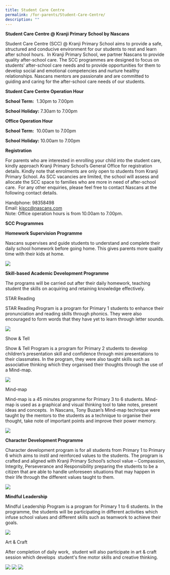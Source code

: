 ```yaml
---
title: Student Care Centre
permalink: /for-parents/Student-Care-Centre/
description: ""
---
```

**Student Care Centre @ Kranji Primary School by Nascans**

  

Student Care Centre (SCC) @ Kranji Primary School aims to provide a safe, structured and conducive environment for our students to rest and learn after school hours.  In Kranji Primary School, we partner Nascans to provide quality after-school care. The SCC programmes are designed to focus on students’ after-school care needs and to provide opportunities for them to develop social and emotional competencies and nurture healthy relationships. Nascans mentors are passionate and are committed to guiding and caring for the after-school care needs of our students.

  

**Student Care Centre Operation Hour**

**School Term:**  1.30pm to 7.00pm

**School Holiday:** 7.30am to 7.00pm

  

**Office Operation Hour**

**School Term:**  10.00am to 7.00pm

**School Holiday:** 10.00am to 7.00pm

  

**Registration**

For parents who are interested in enrolling your child into the student care, kindly approach Kranji Primary School’s General Office for registration details. Kindly note that enrolments are only open to students from Kranji Primary School. As SCC vacancies are limited, the school will assess and allocate the SCC space to families who are more in need of after-school care.  For any other enquiries, please feel free to contact Nascans at the following contact details.

Handphone: 98358498  
Email: kjscc@nascans.com  
Note: Office operation hours is from 10.00am to 7.00pm.  
  
**SCC Programmes**  
  
**Homework Supervision Programme**  

Nascans supervises and guide students to understand and complete their daily school homework before going home. This gives parents more quality time with their kids at home. 

![](/images/For%20Parents/Student%20Care%20Centre/S1.png)
  

**Skill-based Academic Development Programme**

The programs will be carried out after their daily homework, teaching student the skills on acquiring and retaining knowledge effectively.

STAR Reading

STAR Reading Program is a program for Primary 1 students to enhance their pronunciation and reading skills through phonics. They were also encouraged to form words that they have yet to learn through letter sounds.  
  
![](/images/For%20Parents/Student%20Care%20Centre/S2.png)
  
  

Show & Tell

Show & Tell Program is a program for Primary 2 students to develop children’s presentation skill and confidence through mini presentations to their classmates. In the program, they were also taught skills such as associative thinking which they organised their thoughts through the use of a Mind-map.

![](/images/For%20Parents/Student%20Care%20Centre/S3.png)

Mind-map

Mind-map is a 45 minutes programme for Primary 3 to 6 students. Mind-map is used as a graphical and visual thinking tool to take notes, present ideas and concepts.  In Nascans, Tony Buzan’s Mind-map technique were taught by the mentors to the students as a technique to organise their thought, take note of important points and improve their power memory.

![](/images/For%20Parents/Student%20Care%20Centre/S4.png)

**Character Development Programme**

Character development program is for all students from Primary 1 to Primary 6 which aims to instil and reinforced values to the students. The program is crafted and aligned with Kranji Primary School’s school value – Compassion, Integrity, Perseverance and Responsibility preparing the students to be a citizen that are able to handle unforeseen situations that may happen in their life through the different values taught to them.  
  
![](/images/For%20Parents/Student%20Care%20Centre/S5.png)

**Mindful Leadership**

Mindful Leadership Program is a program for Primary 1 to 6 students. In the programme, the students will be participating in different activities which infuse school values and different skills such as teamwork to achieve their goals.  

![](/images/For%20Parents/Student%20Care%20Centre/S6.png)
  

Art & Craft

After completion of daily work,  student will also participate in art & craft session which develops  student's fine motor skills and creative thinking.

![](/images/For%20Parents/Student%20Care%20Centre/S7.png)
![](/images/For%20Parents/Student%20Care%20Centre/S8.png)
![](/images/For%20Parents/Student%20Care%20Centre/S9.png)